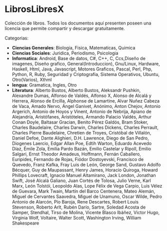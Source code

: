 # LibrosLibresX

Colección de libros.
Todos los documentos aquí presenten poseen una licencia que permite compartir y descargar gratuitamente.

Categorias:
- **Ciencias Generales**: Biologia, Fisica, Matematicas, Quimica
- **Ciencias Sociales**: Juridica, Periodismo, Psicologia
- **Informatica**: Android, Base de datos, C#, C++, C, Ccs,Diseño de imagenes, Diseño grafico, General(Introduccion), Gnu/Linux, Hardware, Haskell, Html, Java, Javascript, Motores Graficos, Pascal, Perl, Php, Python, R, Ruby, Seguridad y Criptografia, Sistema Operativos, Ubuntu, Otro(Varios), Xthml
- **lengua**: Gramatica, Ingles, Otro
- **Literatura**: Alberto Bustos, Alberto Bustos, Aleksandr Pushkin, Alexandre Dumas, Alfonso de Valdés, Alfonso X, Alonso de Alcalá y Herrera, Alonso de Ercilla, Alphonse de Lamartine, Alvar Nuñez Cabeza de Vaca, Amado Nervo, Ángel Ganivet, Anónimo, Anton Chejov, Antonio Argerich, Antonio de Hoyos y Vinent, Antonio de Nebrija, Apiano de Alejandría, Aristófanes, Aristóteles, Armando Palacio Valdés, Arthur Conan Doyle, Baltasar Gracian, Benito Pérez Galdós, Bram Stoker, Charles Baudelaire, Charles Darwin, Charles Dickens, Charles Perrault, Charles Pierre Baudelaire, Chretien de Troyes, Cristóbal de Villalón, Daniel Defoe, Dante Alighieri, D.H. Lawrence, Diego de San Pedro, Diogenes Laercio, Edgar Allan Poe, Edtih Warton, Eduardo Acevedo Díaz, Émile Zola, Emilia Pardo Bazán, Emilio Castelar y Ripoll, Emilio Salgari, Ernst Theodor Amadeus, Hoffmann, Fernán Caballero, Euripides, Fernando de Rojas, Fiódor Dostoyevski, Francisco de Quevedo, Franz Kafka, Fray Luis de León, George Sand, Gustavo Adolfo Bécquer, Guy de Maupassant, Henry James, Horacio Quiroga, Howard Phillips Lovecraft, Ignacio Manuel Altamirano, Jack London, Jonathan Swift, José Alcalá Galiano, Juan Cortés de Tolosa, Julio Verne, Karl Marx, León Tolstói, Leopoldo Alas, Lope Félix de Vega Carpio, Luis Vélez de Guevara, Mark Twain, Martín del Barco Centenera, Mateo Alemán, Miguel de Cervantes Saavedra, Miguel de Unamuno, Oscar Wilde, Pedro Antonio de Alarcón, Pío Baroja, Rene Descartes, Robert Louis Stevenson, Roberto Arlt, Rubén Darío, Sartre, Soledad Acosta de Samper, Stendhal, Tirso de Molina, Vicente Blasco Ibáñez, Victor Hugo, Virginia Wolf, Voltaire, Walter Scott, Washington Irving, William Shakespeare

